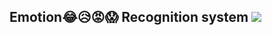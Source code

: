 ##  Emotion😂😥😡😱 Recognition system [![](https://img.shields.io/github/license/sourcerer-io/hall-of-fame.svg)](https://github.com/Spidy20/Emotion_recognition_system/blob/master/LICENSE)


